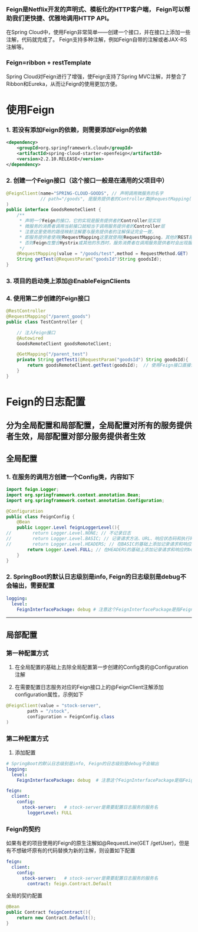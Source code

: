 ### Feign是Netflix开发的声明式、模板化的HTTP客户端， Feign可以帮助我们更快捷、优雅地调用HTTP API。
在Spring Cloud中，使用Feign非常简单——创建一个接口，并在接口上添加一些注解，代码就完成了。
Feign支持多种注解，例如Feign自带的注解或者JAX-RS注解等。
### Feign=ribbon + restTemplate
Spring Cloud对Feign进行了增强，使Feign支持了Spring MVC注解，并整合了Ribbon和Eureka，从而让Feign的使用更加方便。

# 使用Feign

### 1. 若没有添加Feign的依赖，则需要添加Feign的依赖
~~~xml
<dependency>
    <groupId>org.springframework.cloud</groupId>
    <artifactId>spring-cloud-starter-openfeign</artifactId>
    <version>2.2.10.RELEASE</version>
</dependency>
~~~

### 2. 创建一个Feign接口（这个接口一般是在通用的父项目中）
~~~java
@FeignClient(name="SPRING-CLOUD-GOODS", // 声明调用微服务的名字
             // path="/goods", 是服务提供者的Controller类@RequestMapping("/goods")的路径，可以不使用
)
public interface GoodsRemoteClient {
    /**
     * 声明一个Feign的接口，它的实现是服务提供者的Controller层实现
     * 微服务的消费者调用当前接口就相当于调用服务提供者的Controller层
     * 注意这里使用的路径映射注解要与服务提供者的注解保证完全一致，
     * 即服务提供者使用@RequestMapping这里就使用@RequestMapping，其他的REST路径映射注解也一样，
     * 否则Feign在整合Hystrix或其他的东西时，服务消费者在调用服务提供者时会出现服务提供者是null出现空指针错误
     */
    @RequestMapping(value = "/goods/test",method = RequestMethod.GET)
    String getTest(@RequestParam("goodsId")String goodsId);
}

~~~

### 3. 项目的启动类上添加@EnableFeignClients

### 4. 使用第二步创建的Feign接口
~~~java
@RestController
@RequestMapping("/parent_goods")
public class TestController {

    // 注入Feign接口
    @Autowired
    GoodsRemoteClient goodsRemoteClient;

    @GetMapping("/parent_test")
    private String getTest1(@RequestParam("goodsId") String goodsId){
        return goodsRemoteClient.getTest(goodsId);  // 使用Feign接口直接调用
    }
} 

~~~
 

# Feign的日志配置

## 分为全局配置和局部配置，全局配置对所有的服务提供者生效，局部配置对部分服务提供者生效

## 全局配置

### 1. 在服务的调用方创建一个Config类，内容如下
~~~java
import feign.Logger;
import org.springframework.context.annotation.Bean;
import org.springframework.context.annotation.Configuration;

@Configuration
public class FeignConfig {
    @Bean
    public Logger.Level feignLoggerLevel(){
//        return Logger.Level.NONE; // 不记录日志
//        return Logger.Level.BASIC; // 记录请求方法、URL、响应状态码和执行时间
//        return Logger.Level.HEADERS; // 在BASIC的基础上添加记录请求和响应的header
        return Logger.Level.FULL; // 在HEADERS的基础上添加记录请求和响应的body和元数据
    }
}
~~~

### 2. SpringBoot的默认日志级别是info, Feign的日志级别是debug不会输出，需要配置
~~~yml
logging:
  level:
    FeignInterfacePackage: debug # 注意这个FeignInterfacePackage是指Feign接口所在的包
~~~

---

## 局部配置

### 第一种配置方式

1. 在全局配置的基础上去除全局配置第一步创建的Config类的@Configuration注解

2. 在需要配置日志服务对应的Feign接口上的@FeignClient注解添加configuration属性，示例如下
~~~java
@FeignClient(value = "stock-server",
        path = "/stock",
        configuration = FeignConfig.class
)
~~~

### 第二种配置方式

1. 添加配置
~~~yml
# SpringBoot的默认日志级别是info, Feign的日志级别是debug不会输出
logging:
  level:
    FeignInterfacePackage: debug  # 注意这个FeignInterfacePackage是指Feign接口所在的包

feign:
  client:
    config:
      stock-server:   # stock-server是需要配置日志服务的服务名
        loggerLevel: FULL
~~~
 

### Feign的契约
如果有老的项目使用的Feign的原生注解如@RequestLine(GET /getUser)，但是有不想破坏原有的代码替换为新的注解，则设置如下配置
~~~yml
feign:
  client:
    config:
      stock-server:   # stock-server是需要配置日志服务的服务名
        contract: feign.Contract.Default
~~~
全局的契约配置
~~~java
@Bean
public Contract feignContract(){
    return new Contract.Default();
}
~~~

 